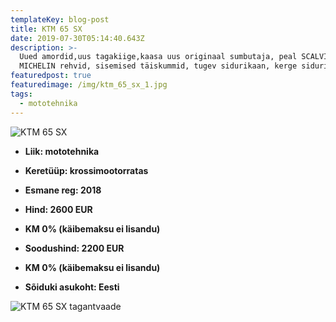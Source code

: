 ```yaml
---
templateKey: blog-post
title: KTM 65 SX
date: 2019-07-30T05:14:40.643Z
description: >-
  Uued amordid,uus tagakiige,kaasa uus originaal sumbutaja, peal SCALVINI,
  MICHELIN rehvid, sisemised täiskummid, tugev sidurikaan, kerge sidurikorv.
featuredpost: true
featuredimage: /img/ktm_65_sx_1.jpg
tags:
  - mototehnika
---
```

![KTM 65 SX](/img/ktm_65_sx_1.jpg "KTM 65 SX")

* **Liik:	mototehnika**
* **Keretüüp:	krossimootorratas**
* **Esmane reg:	2018**
* **Hind:	2600 EUR**
* **KM 0% (käibemaksu ei lisandu)**
* **Soodushind:	2200 EUR**
* **KM 0% (käibemaksu ei lisandu)**
* **Sõiduki asukoht: Eesti**

![KTM 65 SX tagantvaade](/img/ktm_65_sx_2.jpg "KTM 65 SX tagantvaade")
